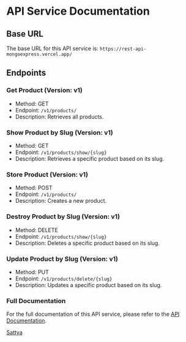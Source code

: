 # API Service Documentation

## Base URL
The base URL for this API service is: `https://rest-api-mongoexpress.vercel.app/`

## Endpoints

### Get Product (Version: v1)
- Method: GET
- Endpoint: `/v1/products/`
- Description: Retrieves all products.

### Show Product by Slug (Version: v1)
- Method: GET
- Endpoint: `/v1/products/show/{slug}`
- Description: Retrieves a specific product based on its slug.

### Store Product (Version: v1)
- Method: POST
- Endpoint: `/v1/products/`
- Description: Creates a new product.

### Destroy Product by Slug (Version: v1)
- Method: DELETE
- Endpoint: `/v1/products/show/{slug}`
- Description: Deletes a specific product based on its slug.

### Update Product by Slug (Version: v1)
- Method: PUT
- Endpoint: `/v1/products/delete/{slug}`
- Description: Updates a specific product based on its slug.

### Full Documentation
For the full documentation of this API service, please refer to the [API Documentation](https://rest-api-mongoexpress.vercel.app/docs).

[Sattya](https://github.com/SattyaP)
